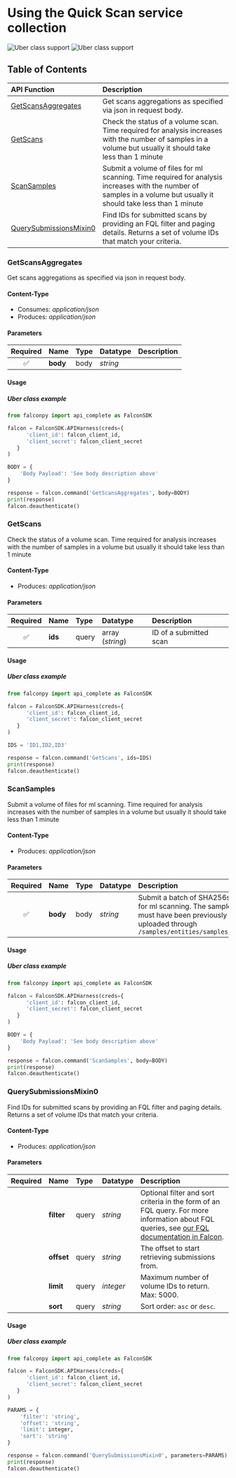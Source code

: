 # Using the Quick Scan service collection
![Uber class support](https://img.shields.io/badge/Uber%20class%20support-%E2%9C%93%20Yes-green.svg) ![Uber class support](https://img.shields.io/badge/Service%20class%20support-X%20No-red.svg)
## Table of Contents
| API Function | Description |
| :--- | :--- |
| [GetScansAggregates](#getscansaggregates) | Get scans aggregations as specified via json in request body. |
| [GetScans](#getscans) | Check the status of a volume scan. Time required for analysis increases with the number of samples in a volume but usually it should take less than 1 minute |
| [ScanSamples](#scansamples) | Submit a volume of files for ml scanning. Time required for analysis increases with the number of samples in a volume but usually it should take less than 1 minute |
| [QuerySubmissionsMixin0](#querysubmissionsmixin0) | Find IDs for submitted scans by providing an FQL filter and paging details. Returns a set of volume IDs that match your criteria. |
### GetScansAggregates
Get scans aggregations as specified via json in request body.

#### Content-Type
- Consumes: _application/json_
- Produces: _application/json_
#### Parameters
| Required | Name  | Type  | Datatype | Description |
| :---: | :---- | :---- | :-------- | :---------- |
| :white_check_mark: | __body__ | body | _string_ 
#### Usage
##### Uber class example
```python
from falconpy import api_complete as FalconSDK

falcon = FalconSDK.APIHarness(creds={
      'client_id': falcon_client_id,
      'client_secret': falcon_client_secret
   }
)

BODY = {
    'Body Payload': 'See body description above'
}

response = falcon.command('GetScansAggregates', body=BODY)
print(response)
falcon.deauthenticate()
```
### GetScans
Check the status of a volume scan. Time required for analysis increases with the number of samples in a volume but usually it should take less than 1 minute

#### Content-Type
- Produces: _application/json_
#### Parameters
| Required | Name  | Type  | Datatype | Description |
| :---: | :---- | :---- | :-------- | :---------- |
| :white_check_mark: | __ids__ | query | array (_string_) | ID of a submitted scan |
#### Usage
##### Uber class example
```python
from falconpy import api_complete as FalconSDK

falcon = FalconSDK.APIHarness(creds={
      'client_id': falcon_client_id,
      'client_secret': falcon_client_secret
   }
)

IDS = 'ID1,ID2,ID3'

response = falcon.command('GetScans', ids=IDS)
print(response)
falcon.deauthenticate()
```
### ScanSamples
Submit a volume of files for ml scanning. Time required for analysis increases with the number of samples in a volume but usually it should take less than 1 minute

#### Content-Type
- Produces: _application/json_
#### Parameters
| Required | Name  | Type  | Datatype | Description |
| :---: | :---- | :---- | :-------- | :---------- |
| :white_check_mark: | __body__ | body | _string_ | Submit a batch of SHA256s for ml scanning. The samples must have been previously uploaded through `/samples/entities/samples/v3` |
#### Usage
##### Uber class example
```python
from falconpy import api_complete as FalconSDK

falcon = FalconSDK.APIHarness(creds={
      'client_id': falcon_client_id,
      'client_secret': falcon_client_secret
   }
)

BODY = {
    'Body Payload': 'See body description above'
}

response = falcon.command('ScanSamples', body=BODY)
print(response)
falcon.deauthenticate()
```
### QuerySubmissionsMixin0
Find IDs for submitted scans by providing an FQL filter and paging details. Returns a set of volume IDs that match your criteria.

#### Content-Type
- Produces: _application/json_
#### Parameters
| Required | Name  | Type  | Datatype | Description |
| :---: | :---- | :---- | :-------- | :---------- |
| | __filter__ | query | _string_ | Optional filter and sort criteria in the form of an FQL query. For more information about FQL queries, see [our FQL documentation in Falcon](https://falcon.crowdstrike.com/support/documentation/45/falcon-query-language-feature-guide). |
| | __offset__ | query | _string_ | The offset to start retrieving submissions from. |
| | __limit__ | query | _integer_ | Maximum number of volume IDs to return. Max: 5000. |
| | __sort__ | query | _string_ | Sort order: `asc` or `desc`. |
#### Usage
##### Uber class example
```python
from falconpy import api_complete as FalconSDK

falcon = FalconSDK.APIHarness(creds={
      'client_id': falcon_client_id,
      'client_secret': falcon_client_secret
   }
)

PARAMS = {
    'filter': 'string',
    'offset': 'string',
    'limit': integer,
    'sort': 'string'
}

response = falcon.command('QuerySubmissionsMixin0', parameters=PARAMS)
print(response)
falcon.deauthenticate()
```

